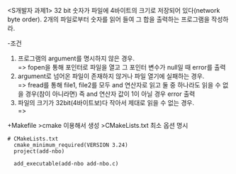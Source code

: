 
<S개발자 과제1>
32 bit 숫자가 파일에 4바이트의 크기로 저장되어 있다(network byte order). 
2개의 파일로부터 숫자를 읽어 들여 그 합을 출력하는 프로그램을 작성하라.




-조건
1. 프로그램의 argument를 명시하지 않은 경우.       
   => fopen을 통해 포인터로 파일을 열고 그 포인터 변수가 null일 때 error를 출력    
2. argument로 넘어온 파일이 존재하지 않거나 파일 열기에 실패하는 경우.         
   => fread를 통해 file1, file2를 모두 and 연산자로 읽고 둘 중 하나라도 읽을 수 없을 경우(참이 아니라면) 즉 and 연산자 값이 1이 아닐 경우 error 출력      
3. 파일의 크기가 32bit(4바이트보)다 작아서 제대로 읽을 수 없는 경우.  
   => 






+Makefile
    >cmake 이용해서 생성
    >CMakeLists.txt 최소 옵션 명시
    
    # CMakeLists.txt
      cmake_minimum_required(VERSION 3.24)
      project(add-nbo)
 
      add_executable(add-nbo add-nbo.c)
